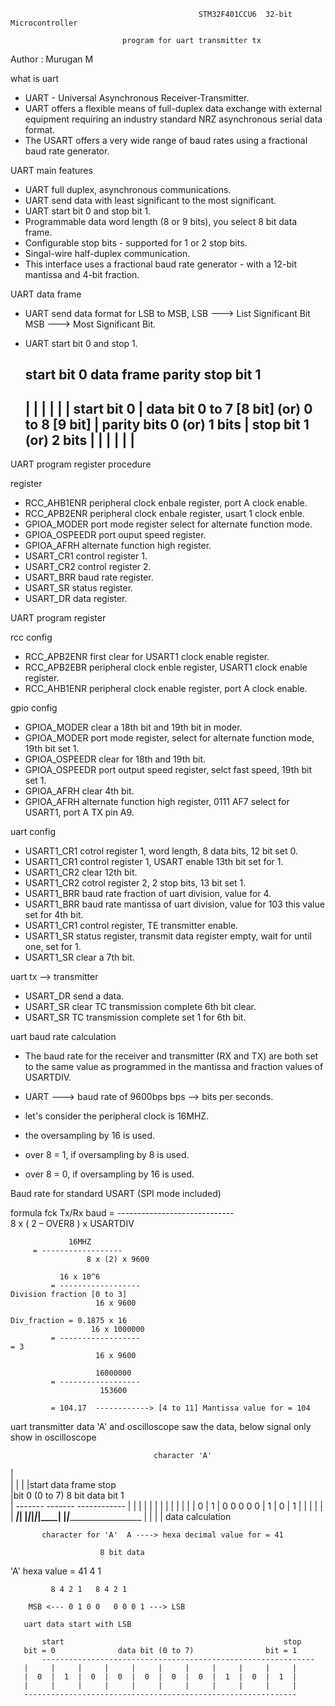                                               STM32F401CCU6  32-bit Microcontroller 
                                
					         program for uart transmitter tx



Author : Murugan M



what is uart 
    
   * UART - Universal Asynchronous Receiver-Transmitter.
   * UART offers a flexible means of full-duplex data exchange with external equipment requiring an industry standard
     NRZ asynchronous serial data format.
   * The USART offers a very wide range of baud rates using a fractional baud rate generator.   
 
UART main features

   * UART full duplex, asynchronous communications.
   * UART send data with least significant to the most significant.
   * UART start bit 0 and stop bit 1. 
   * Programmable data word length (8 or 9 bits), you select 8 bit data frame.
   * Configurable stop bits - supported for 1 or 2 stop bits.
   * Singal-wire half-duplex communication.
   * This interface uses a fractional baud rate generator - with a 12-bit mantissa and 4-bit fraction.
   
UART data frame

   * UART send data format for LSB to MSB, LSB ---> List Significant Bit  MSB ---> Most Significant Bit.
   * UART start bit 0 and stop 1.

       start bit 0                   data frame                                parity                       stop bit 1           
     -----------------------------------------------------------------------------------------------------------------------
     |               |                                             |                             |                         |
     | start bit 0   | data bit 0 to 7 [8 bit] (or) 0 to 8 [9 bit] | parity bits 0 (or) 1 bits   |  stop bit 1 (or) 2 bits |
     |               |                                             |                             |                         |
     -----------------------------------------------------------------------------------------------------------------------

UART program register procedure
 
 register

   * RCC_AHB1ENR peripheral clock enbale register, port A clock enable.
   * RCC_APB2ENR peripheral clock enbale register, usart 1 clock enble.
   * GPIOA_MODER port mode register select for alternate function mode.
   * GPIOA_OSPEEDR port ouput speed register.
   * GPIOA_AFRH alternate function high register.
   * USART_CR1 control register 1.
   * USART_CR2 control register 2.
   * USART_BRR baud rate register.
   * USART_SR status register.
   * USART_DR data register.

UART program register 
   
 rcc config

   * RCC_APB2ENR first clear for USART1 clock enable register.
   * RCC_APB2EBR peripheral clock enble register, USART1 clock enable register.
   * RCC_AHB1ENR peripheral clock enable register, port A clock enable.

 gpio config
   
   * GPIOA_MODER clear a 18th bit and 19th bit in moder.
   * GPIOA_MODER port mode register, select for alternate function mode, 19th bit set 1.
   * GPIOA_OSPEEDR clear for 18th and 19th bit.
   * GPIOA_OSPEEDR port output speed register, selct fast speed, 19th bit set 1.
   * GPIOA_AFRH clear 4th bit.
   * GPIOA_AFRH alternate function high register, 0111 AF7 select for USART1, port A TX pin A9.

 uart config
   
   * USART1_CR1 cotrol register 1, word length, 8 data bits, 12 bit set 0.
   * USART1_CR1 control register 1, USART enable 13th bit set for 1.
   * USART1_CR2 clear 12th bit.
   * USART1_CR2 cotrol register 2, 2 stop bits, 13 bit set 1.
   * USART1_BRR baud rate fraction of uart division, value for 4.
   * USART1_BRR baud rate mantissa of uart division, value for 103 this value set for 4th bit.
   * USART1_CR1 control register, TE transmitter enable.
   * USART1_SR status register, transmit data register empty, wait for until one, set for 1.
   * USART1_SR clear a 7th bit.
 
 uart tx --> transmitter

   * USART_DR send a data.
   * USART_SR clear TC transmission complete 6th bit clear.
   * USART_SR TC transmission complete set 1 for 6th bit.

uart baud rate calculation
   
   * The baud rate for the receiver and transmitter (RX and TX) are both set to the same value
   as programmed in the mantissa and fraction values of USARTDIV.

   * UART ---> baud rate of 9600bps  bps --> bits per seconds.
   * let's consider the peripheral clock is 16MHZ.
   * the oversampling by 16 is used.
   
   * over 8 = 1, if oversampling by 8 is used.
   * over 8 = 0, if oversampling by 16 is used.

   Baud rate for standard USART (SPI mode included)

   formula
                              fck
      Tx/Rx baud = -----------------------------                                               
                   8 x ( 2 – OVER8 ) x USARTDIV

		         16MHZ 
		 = ------------------
                     8 x (2) x 9600
                     
		       16 x 10^6
	         = ------------------                                               Division fraction [0 to 3]
                       16 x 9600                                                           
                                                                                          Div_fraction = 0.1875 x 16
                      16 x 1000000                                       
	         = ------------------                                                                  = 3                    
                       16 x 9600
                             
                       16000000
	         = ------------------
                        153600

	         = 104.17  ------------> [4 to 11] Mantissa value for = 104


uart transmitter data 'A' and oscilloscope saw the data, below signal only show in oscilloscope  

                                    character 'A'
   |                                 
   |
   |
   |
   |start            data frame                             stop        
   |bit 0                  (0 to 7) 8 bit data               bit 1    
   |     -------                            -------     ------------
   |     |     |                            |     |     |
   |     |     |                            |     |     |
   |  0  |  1  |  0     0     0     0    0  |  1  |  0  |  1
   |     |     |                            |     |     |
___|_____|     |_____|_____|_____|_____|____|     |_____|_____________________
   |
   |
   |
   |
                data calculation  
				   
		   character for 'A'  A ----> hexa decimal value for = 41

                        8 bit data

'A' hexa value = 41 	4	  1  
  
 		     8 4 2 1   8 4 2 1

	    MSB <--- 0 1 0 0   0 0 0 1 ---> LSB

       uart data start with LSB 
             
           start                                                 stop 
	   bit = 0              data bit (0 to 7)                bit = 1  
           -------------------------------------------------------------
	   |     |     |     |     |     |     |     |     |     |     |
	   |  0  |  1  |  0  |  0  |  0  |  0  |  0  |  1  |  0  |  1  |
	   |     |     |     |     |     |     |     |     |     |     |
	   -------------------------------------------------------------					       
